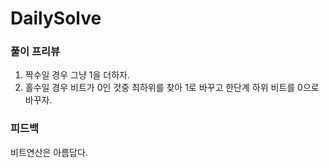 # DailySolve 

### 풀이 프리뷰

1. 짝수일 경우 그냥 1을 더하자.
2. 홀수일 경우 비트가 0인 것중 최하위를 찾아 1로 바꾸고 한단계 하위 비트를 0으로 바꾸자.
        
### 피드백

비트연산은 아름답다.

